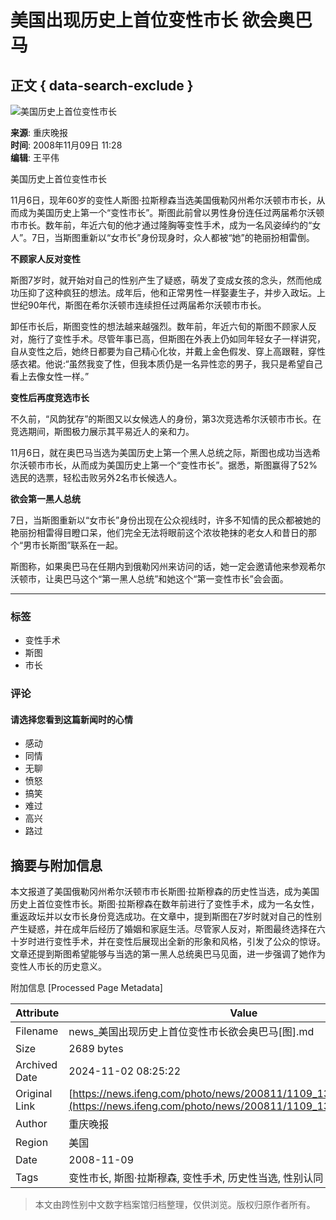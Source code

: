 # 美国出现历史上首位变性市长 欲会奥巴马

## 正文 { data-search-exclude }


![美国历史上首位变性市长](http://img.ifeng.com/hres/200811/09/11/9c786d778fc3f6a6f85b7c0c3a165cbc.jpg)

**来源**: 重庆晚报  
**时间**: 2008年11月09日 11:28  
**编辑**: 王平伟  

美国历史上首位变性市长

11月6日，现年60岁的变性人斯图·拉斯穆森当选美国俄勒冈州希尔沃顿市市长，从而成为美国历史上第一个“变性市长”。斯图此前曾以男性身份连任过两届希尔沃顿市市长。数年前，年近六旬的他才通过隆胸等变性手术，成为一名风姿绰约的“女人”。7日，当斯图重新以“女市长”身份现身时，众人都被“她”的艳丽扮相雷倒。

**不顾家人反对变性**

斯图7岁时，就开始对自己的性别产生了疑惑，萌发了变成女孩的念头，然而他成功压抑了这种疯狂的想法。成年后，他和正常男性一样娶妻生子，并步入政坛。上世纪90年代，斯图在希尔沃顿市连续担任过两届希尔沃顿市市长。

卸任市长后，斯图变性的想法越来越强烈。数年前，年近六旬的斯图不顾家人反对，施行了变性手术。尽管年事已高，但斯图在外表上仍如同年轻女子一样讲究，自从变性之后，她终日都要为自己精心化妆，并戴上金色假发、穿上高跟鞋，穿性感衣裙。他说:“虽然我变了性，但我本质仍是一名异性恋的男子，我只是希望自己看上去像女性一样。”

**变性后再度竞选市长**

不久前，“风韵犹存”的斯图又以女候选人的身份，第3次竞选希尔沃顿市市长。在竞选期间，斯图极力展示其平易近人的亲和力。

11月6日，就在奥巴马当选为美国历史上第一个黑人总统之际，斯图也成功当选希尔沃顿市市长，从而成为美国历史上第一个“变性市长”。据悉，斯图赢得了52%选民的选票，轻松击败另外2名市长候选人。

**欲会第一黑人总统**

7日，当斯图重新以“女市长”身份出现在公众视线时，许多不知情的民众都被她的艳丽扮相雷得目瞪口呆，他们完全无法将眼前这个浓妆艳抹的老女人和昔日的那个“男市长斯图”联系在一起。

斯图称，如果奥巴马在任期内到俄勒冈州来访问的话，她一定会邀请他来参观希尔沃顿市，让奥巴马这个“第一黑人总统”和她这个“第一变性市长”会会面。

---

### 标签
- 变性手术
- 斯图
- 市长

### 评论
#### 请选择您看到这篇新闻时的心情
- 感动
- 同情
- 无聊
- 愤怒
- 搞笑
- 难过
- 高兴
- 路过

## 摘要与附加信息

<!-- tcd_abstract -->
本文报道了美国俄勒冈州希尔沃顿市市长斯图·拉斯穆森的历史性当选，成为美国历史上首位变性市长。斯图·拉斯穆森在数年前进行了变性手术，成为一名女性，重返政坛并以女市长身份竞选成功。在文章中，提到斯图在7岁时就对自己的性别产生疑惑，并在成年后经历了婚姻和家庭生活。尽管家人反对，斯图最终选择在六十岁时进行变性手术，并在变性后展现出全新的形象和风格，引发了公众的惊讶。文章还提到斯图希望能够与当选的第一黑人总统奥巴马见面，进一步强调了她作为变性人市长的历史意义。
<!-- tcd_abstract_end -->

附加信息 [Processed Page Metadata]

| Attribute       | Value                                  |
|-----------------|----------------------------------------|
| Filename        | news_美国出现历史上首位变性市长欲会奥巴马[图].md                             |
| Size            | 2689 bytes                           |
| Archived Date   | 2024-11-02 08:25:22                             |
| Original Link   | [https://news.ifeng.com/photo/news/200811/1109_1397_869359.shtml](https://news.ifeng.com/photo/news/200811/1109_1397_869359.shtml)                       |
| Author          | 重庆晚报                               |
| Region          | 美国                               |
| Date            | 2008-11-09                                 |
| Tags            | 变性市长, 斯图·拉斯穆森, 变性手术, 历史性当选, 性别认同                                 |
>
> 本文由跨性别中文数字档案馆归档整理，仅供浏览。版权归原作者所有。
>